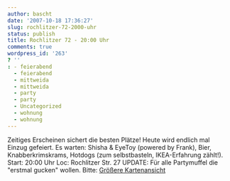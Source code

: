 ```yaml
---
author: bascht
date: '2007-10-18 17:36:27'
slug: rochlitzer-72-2000-uhr
status: publish
title: Rochlitzer 72 - 20:00 Uhr
comments: true
wordpress_id: '263'
? ''
: - feierabend
  - feierabend
  - mittweida
  - mittweida
  - party
  - party
  - Uncategorized
  - wohnung
  - wohnung
---
```


Zeitiges Erscheinen sichert die besten Plätze! Heute wird endlich
mal Einzug gefeiert. Es warten: Shisha & EyeToy (powered by Frank),
Bier, Knabberkrimskrams, Hotdogs (zum selbstbasteln, IKEA-Erfahrung
zählt!). Start: 20:00 Uhr Loc: Rochlitzer Str. 27 UPDATE: Für alle
Partymuffel die "erstmal gucken" wollen. Bitte:
[Größere Kartenansicht](http://maps.google.com/maps?f=q&hl=de&geocode=&time=&date=&ttype=&q=Rochlitzer+Straße+72,+09648+Mittweida,+Germany&sll=36.244273,-90&sspn=38.069998,64.160156&ie=UTF8&ll=50.99269,12.979145&spn=0.003661,0.007832&t=k&z=14&iwloc=addr&om=1&source=embed)


